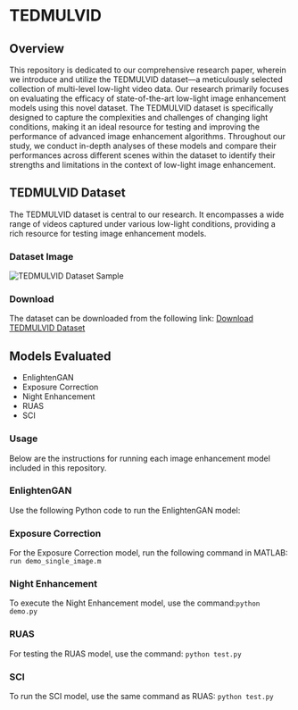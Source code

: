 # TEDMULVID
## Overview
This repository is dedicated to our comprehensive research paper, wherein we introduce and utilize the TEDMULVID dataset—a meticulously selected collection of multi-level low-light video data. Our research primarily focuses on evaluating the efficacy of state-of-the-art low-light image enhancement models using this novel dataset. The TEDMULVID dataset is specifically designed to capture the complexities and challenges of changing light conditions, making it an ideal resource for testing and improving the performance of advanced image enhancement algorithms. Throughout our study, we conduct in-depth analyses of these models and compare their performances across different scenes within the dataset to identify their strengths and limitations in the context of low-light image enhancement.

## TEDMULVID Dataset
The TEDMULVID dataset is central to our research. It encompasses a wide range of videos captured under various low-light conditions, providing a rich resource for testing image enhancement models.

### Dataset Image
![TEDMULVID Dataset Sample](https://github.com/eceselinadiguzel/TEDMULVID/assets/84806004/90c24b6f-c8a6-4fd6-81bd-b6233719f490)

### Download
The dataset can be downloaded from the following link:
[Download TEDMULVID Dataset](https://drive.google.com/drive/folders/1-VpD7wjO0ly-EExo4J8ABfphJEdGZSqt?usp=drive_link)

## Models Evaluated
- EnlightenGAN
- Exposure Correction
- Night Enhancement
- RUAS
- SCI

### Usage

Below are the instructions for running each image enhancement model included in this repository.

### EnlightenGAN

Use the following Python code to run the EnlightenGAN model:

### Exposure Correction
For the Exposure Correction model, run the following command in MATLAB: `run demo_single_image.m`

### Night Enhancement
To execute the Night Enhancement model, use the command:`python demo.py`

### RUAS
For testing the RUAS model, use the command: `python test.py`

### SCI
To run the SCI model, use the same command as RUAS: `python test.py`
